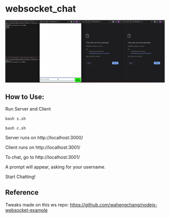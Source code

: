 # websocket_chat

![](img/example.gif)

## How to Use: 
Run Server and Client
```
bash s.sh
```
```
bash c.sh
```
Server runs on http://localhost:3000/

Client runs on http://localhost:3001/


To chat, go to http://localhost:3001/

A prompt will appear, asking for your username.

Start Chatting!



## Reference
Tweaks made on this ws repo: https://github.com/wahengchang/nodejs-websocket-example